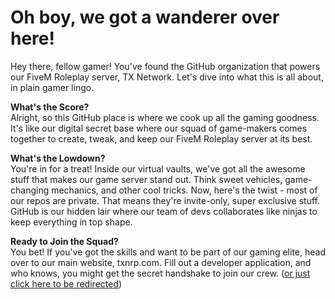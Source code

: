 # Oh boy, we got a wanderer over here!
Hey there, fellow gamer! You've found the GitHub organization that powers our FiveM Roleplay server, TX Network. Let's dive into what this is all about, in plain gamer lingo.

**What's the Score?** <br>
Alright, so this GitHub place is where we cook up all the gaming goodness. It's like our digital secret base where our squad of game-makers comes together to create, tweak, and keep our FiveM Roleplay server at its best.

**What's the Lowdown?** <br>
You're in for a treat! Inside our virtual vaults, we've got all the awesome stuff that makes our game server stand out. Think sweet vehicles, game-changing mechanics, and other cool tricks. Now, here's the twist - most of our repos are private. That means they're invite-only, super exclusive stuff. GitHub is our hidden lair where our team of devs collaborates like ninjas to keep everything in top shape.

**Ready to Join the Squad?** <br>
You bet! If you've got the skills and want to be part of our gaming elite, head over to our main website, txnrp.com. Fill out a developer application, and who knows, you might get the secret handshake to join our crew. ([or just click here to be redirected](https://txnrp.com/form/developer-applications.43/select))

